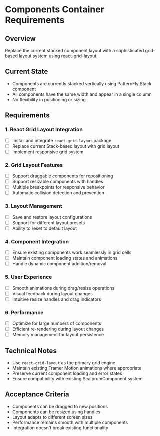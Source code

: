 # Components Container Requirements

## Overview
Replace the current stacked component layout with a sophisticated grid-based layout system using react-grid-layout.

## Current State
- Components are currently stacked vertically using PatternFly Stack component
- All components have the same width and appear in a single column
- No flexibility in positioning or sizing

## Requirements

### 1. React Grid Layout Integration
- [ ] Install and integrate `react-grid-layout` package
- [ ] Replace current Stack-based layout with grid layout
- [ ] Implement responsive grid system

### 2. Grid Layout Features
- [ ] Support draggable components for repositioning
- [ ] Support resizable components with handles
- [ ] Multiple breakpoints for responsive behavior
- [ ] Automatic collision detection and prevention

### 3. Layout Management
- [ ] Save and restore layout configurations
- [ ] Support for different layout presets
- [ ] Ability to reset to default layout

### 4. Component Integration
- [ ] Ensure existing components work seamlessly in grid cells
- [ ] Maintain component loading states and animations
- [ ] Handle dynamic component addition/removal

### 5. User Experience
- [ ] Smooth animations during drag/resize operations
- [ ] Visual feedback during layout changes
- [ ] Intuitive resize handles and drag indicators

### 6. Performance
- [ ] Optimize for large numbers of components
- [ ] Efficient re-rendering during layout changes
- [ ] Memory management for layout persistence

## Technical Notes
- Use `react-grid-layout` as the primary grid engine
- Maintain existing Framer Motion animations where appropriate
- Preserve current component loading and error states
- Ensure compatibility with existing ScalprumComponent system

## Acceptance Criteria
- Components can be dragged to new positions
- Components can be resized using handles
- Layout adapts to different screen sizes
- Performance remains smooth with multiple components
- Integration doesn't break existing functionality